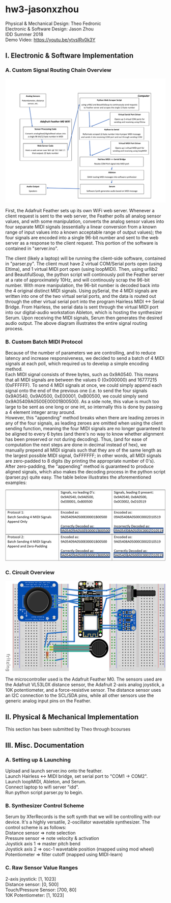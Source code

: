 # hw3-jasonxzhou
Physical & Mechanical Design: Theo Fedronic  
Electronic & Software Design: Jason Zhou   
IDD Summer 2018  
Demo Video: https://youtu.be/ytvsIRv0k3Y

## I. Electronic & Software Implementation	

### A. Custom Signal Routing Chain Overview
![alt text](https://github.com/IDD-su18/hw3-jasonxzhou/blob/master/misc/routing-1.jpg)

First, the Adafruit Feather sets up its own WiFi web server. Whenever a client request is sent to the web server, the Feather polls all analog sensor values, and with some manipulation, converts the analog sensor values into four separate MIDI signals (essentially a linear conversion from a known range of input values into a known acceptable range of output values); the four signals are encoded into a single 96-bit number and sent to the web server as a response to the client request. This portion of the software is contained in "server.ino". 

The client (likely a laptop) will be running the client-side software, contained in "parser.py". The client must have 2 virtual COM/Serial ports open (using Eltima), and 1 virtual MIDI port open (using loopMIDI). Then, using urllib2 and BeautifulSoup, the python script will continously poll the Feather server at a rate of approximately 10Hz, and will continously scrap the 96-bit number. With more manipulation, the 96-bit number is decoded back into the 4 original distinct MIDI signals. Using pySerial, the 4 MIDI signals are written into one of the two virtual serial ports, and the data is routed out through the other virtual serial port into the program Hairless MIDI <-> Serial Bridge. From Hairless, the serial data is sent through the virtual MIDI port into our digital-audio workstation Ableton, which is hosting the synthesizer Serum. Upon receiving the MIDI signals, Serum then generates the desired audio output. The above diagram illustrates the entire signal routing process.

### B. Custom Batch MIDI Protocol
Because of the number of parameters we are controlling, and to reduce latency and increase responsiveness, we decided to send a batch of 4 MIDI signals at each poll, which required us to develop a simple encoding method.  
Each MIDI signal consists of three bytes, such as 0x9A0540. This means that all MIDI signals are between the values 0 (0x000000) and 16777215 (0xFFFFFF). To send 4 MIDI signals at once, we could simply append each signal onto the end of the previous one (i.e. to send the four signals 0x9A0540, 0x9A0500, 0xE00001, 0xB00500, we could simply send 0x9A05409A0500E00001B00500). As a side note, this value is much too large to be sent as one long or one int, so internally this is done by passing a 4 element integer array around.  
However, this "appending" method breaks when there are leading zeroes in any of the four signals, as leading zeroes are omitted when using the client sending function, meaning the four MIDI signals are no longer guaranteed to be aligned to every 6 bytes (and there's no way to know whether alignment has been preserved or not during decoding). Thus, (and for ease of computation the next steps are done in decimal instead of hex), we manually prepend all MIDI signals such that they are of the same length as the largest possible MIDI signal, 0xFFFFFF; in other words, all MIDI signals are zero-padded to 8 digits (by printing the appropriate number of 0's). After zero-padding, the "appending" method is guaranteed to produce aligned signals, which also makes the decoding process in the python script (parser.py) quite easy. The table below illustrates the aforementioned examples: 

![alt text](https://github.com/IDD-su18/hw3-jasonxzhou/blob/master/misc/zeropad.png)

### C. Circuit Overview
![alt text](https://github.com/IDD-su18/hw3-jasonxzhou/blob/master/misc/circuit.png)

The microcontroller used is the Adafruit Feather M0. The sensors used are the Adafruit VL53L0X distance sensor, the Adafruit 2-axis analog joystick, a 10K potentiometer, and a force-resistive sensor. The distance sensor uses an I2C connection to the SCL/SDA pins, while all other sensors use the generic analog input pins on the Feather.

## II. Physical & Mechanical Implementation
This section has been submitted by Theo through bcourses

## III. Misc. Documentation

### A. Setting up & Launching 
Upload and launch server.ino onto the feather.  
Launch Hairless <-> MIDI bridge, set serial port to "COM1 -> COM2".  
Launch loopMIDI, Ableton, and Serum.  
Connect laptop to wifi server "idd".      
Run python script parser.py to begin.  

### B. Synthesizer Control Scheme
Serum by XferRecords is the soft synth that we will be controlling with our device. It's a highly versatile, 2-oscillator wavetable synthesizer.
The control scheme is as follows:  
Distance sensor => note selection  
Pressure sensor => note velocity & activation     
Joystick axis 1 => master pitch bend  
Joystick axis 2 => osc-1 wavetable position (mapped using mod wheel)  
Potentiometer => filter cutoff (mapped using MIDI-learn)  
  
### C. Raw Sensor Value Ranges  
2-axis joystick: [1, 1023]  
Distance sensor: [0, 500]  
Touch/Pressure Sensor: [700, 80]  
10K Potentiometer: [1, 1023]  
 
